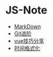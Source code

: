 # JS-Note
- [MarkDown](https://github.com/Lee981265/Free-Style/blob/master/Markdown.md)
- [Git进阶](https://github.com/WEB-qq-635678224/JS-Note/blob/master/Git%E8%BF%9B%E9%98%B6.md)
- [vue技巧分享](https://github.com/WEB-qq-635678224/JS-Note/blob/master/vue-note.md)
- [时间格式化](https://github.com/WEB-qq-635678224/JS-Note/blob/master/Fomat%20Time.md)
